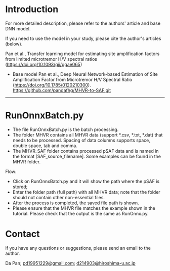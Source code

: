 # Introduction
For more detailed description, please refer to the authors' article and base DNN model.

If you need to use the model in your study, please cite the author's articles (below).

Pan et al., Transfer learning model for estimating site amplification factors from limited microtremor H/V spectral ratios (https://doi.org/10.1093/gji/ggae065)

* Base model
Pan et al., Deep Neural Network-based Estimation of Site Amplification Factor from Microtremor H/V Spectral Ratio (https://doi.org/10.1785/0120210300).   https://github.com/pandafhg/MHVR-to-SAF.git


****************************************************************************************************
# RunOnnxBatch.py
- The file RunOnnxBatch.py is the batch processing.
- The folder MHVR contains all MHVR data (support *.csv, *.txt, *.dat) that needs to be processed. 
  Spacing of data columns supports space, double space, tab and comma.
- The MHVR_SAF folder contains processed pSAF data and is named in the format [SAF_source_filename]. Some examples can be found in the MHVR folder.

Flow:

* Click on RunOnnxBatch.py and it will show the path where the pSAF is stored; 
* Enter the folder path (full path) with all MHVR data; note that the folder should not contain other non-essential files.
* After the process is completed, the saved file path is shown.
* Please ensure that the MHVR file matches the example shown in the tutorial. Please check that the output is the same as RunOnnx.py.

# Contact
If you have any questions or suggestions, please send an email to the author.

Da Pan; pd19951229@gmail.com; d214903@hiroshima-u.ac.jp

